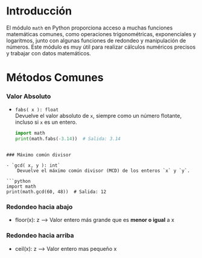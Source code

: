 
# Introducción

El módulo `math` en Python proporciona acceso a muchas funciones matemáticas comunes, como operaciones trigonométricas, exponenciales y logaritmos, junto con algunas funciones de redondeo y manipulación de números. Este módulo es muy útil para realizar cálculos numéricos precisos y trabajar con datos matemáticos.

# Métodos Comunes

### Valor Absoluto

- `fabs( x ): float`  
  Devuelve el valor absoluto de `x`, siempre como un número flotante, incluso si `x` es un entero.

  ```python
  import math
  print(math.fabs(-3.14))  # Salida: 3.14
```

### Máximo común divisor

- `gcd( x, y ): int`
	Devuelve el máximo común divisor (MCD) de los enteros `x` y `y`.

```python
import math
print(math.gcd(60, 48))  # Salida: 12
```
### Redondeo hacia abajo

- floor(x): z --> Valor entero más grande que es **menor o igual** a x

### Redondeo hacia arriba

- ceil(x): z --> Valor entero mas pequeño  x

